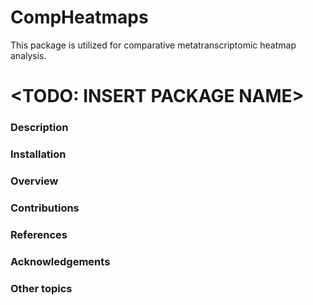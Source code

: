 # CompHeatmaps
This package is utilized for comparative metatranscriptomic heatmap analysis.

# <TODO: INSERT PACKAGE NAME>


### Description


### Installation


### Overview


### Contributions


### References


### Acknowledgements


### Other topics
